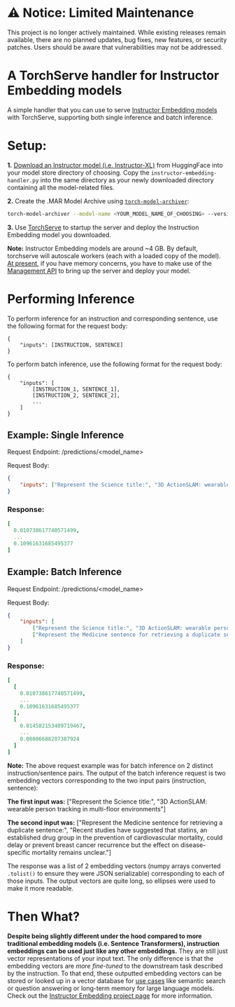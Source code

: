 # ⚠️ Notice: Limited Maintenance

This project is no longer actively maintained. While existing releases remain available, there are no planned updates, bug fixes, new features, or security patches. Users should be aware that vulnerabilities may not be addressed.

# A TorchServe handler for Instructor Embedding models

A simple handler that you can use to serve [Instructor Embedding models](https://instructor-embedding.github.io/) with TorchServe, supporting both single inference and batch inference.

# Setup:

**1.** [Download an Instructor model (i.e. Instructor-XL)](https://huggingface.co/hkunlp/instructor-xl/tree/main?clone=true) from HuggingFace into your model store directory of choosing. Copy the `instructor-embedding-handler.py` into the same directory as your newly downloaded directory containing all the model-related files.

**2.** Create the .MAR Model Archive using [`torch-model-archiver`](https://github.com/pytorch/serve/blob/master/model-archiver/README.md):

```bash
torch-model-archiver --model-name <YOUR_MODEL_NAME_OF_CHOOSING> --version 1.0 --handler PATH/TO/instructor-embedding-handler.py --extra-files <DOWNLOADED_MODEL_DIR> --serialized-file <DOWNLOADED_MODEL_DIR>/pytorch_model.bin --f
```

**3.** Use [TorchServe](https://pytorch.org/serve/server.html) to startup the server and deploy the Instruction Embedding model you downloaded.

**Note:** Instructor Embedding models are around ~4 GB. By default, torchserve will autoscale workers (each with a loaded copy of the model). [At present](https://github.com/pytorch/serve/issues/2432), if you have memory concerns, you have to make use of the [Management API](https://pytorch.org/serve/management_api.html) to bring up the server and deploy your model.


# Performing Inference
To perform inference for an instruction and corresponding sentence, use the following format for the request body:
```text
{
    "inputs": [INSTRUCTION, SENTENCE]
}
```

To perform batch inference, use the following format for the request body:
```text
{
    "inputs": [
        [INSTRUCTION_1, SENTENCE_1],
        [INSTRUCTION_2, SENTENCE_2],
        ...
    ]
}
```

## Example: Single Inference
Request Endpoint: /predictions/<model_name>

Request Body:
```json
{
    "inputs": ["Represent the Science title:", "3D ActionSLAM: wearable person tracking in multi-floor environments"]
}
```

### Response:
```yaml
[
  0.010738617740571499,
  ...
  0.10961631685495377
]
```

## Example: Batch Inference
Request Endpoint: /predictions/<model_name>

Request Body:
```json
{
    "inputs": [
        ["Represent the Science title:", "3D ActionSLAM: wearable person tracking in multi-floor environments"],
        ["Represent the Medicine sentence for retrieving a duplicate sentence:", "Recent studies have suggested that statins, an established drug group in the prevention of cardiovascular mortality, could delay or prevent breast cancer recurrence but the effect on disease-specific mortality remains unclear."]
    ]
}
```

### Response:
```yaml
[
  [
    0.010738617740571499,
    ...
    0.10961631685495377
  ],
  [
    0.014582153409719467,
    ...
    0.08006688207387924
  ]
]
```

**Note:** The above request example was for batch inference on 2 distinct instruction/sentence pairs. The output of the batch inference request is two embedding vectors corresponding to the two input pairs (instruction, sentence):

**The first input was:**
["Represent the Science title:", "3D ActionSLAM: wearable person tracking in multi-floor environments"]

**The second input was:**
["Represent the Medicine sentence for retrieving a duplicate sentence:", "Recent studies have suggested that statins, an established drug group in the prevention of cardiovascular mortality, could delay or prevent breast cancer recurrence but the effect on disease-specific mortality remains unclear."]

The response was a list of 2 embedding vectors (numpy arrays converted `.tolist()` to ensure they were JSON serializable) corresponding to each of those inputs. The output vectors are quite long, so ellipses were used to make it more readable.

# Then What?

**Despite being slightly different under the hood compared to more traditional embedding models (i.e. Sentence Transformers), instruction embeddings can be used just like any other embeddings.** They are still just vector representations of your input text. The only difference is that the embedding vectors are *more fine-tuned* to the downstream task described by the instruction. To that end, these outputted embedding vectors can be stored or looked up in a vector database for [use cases](https://www.pinecone.io/learn/vector-embeddings-for-developers/#what-can-i-do-with-vector-embeddings) like semantic search or question answering or long-term memory for large language models. Check out the [Instructor Embedding project page](https://instructor-embedding.github.io/) for more information.
